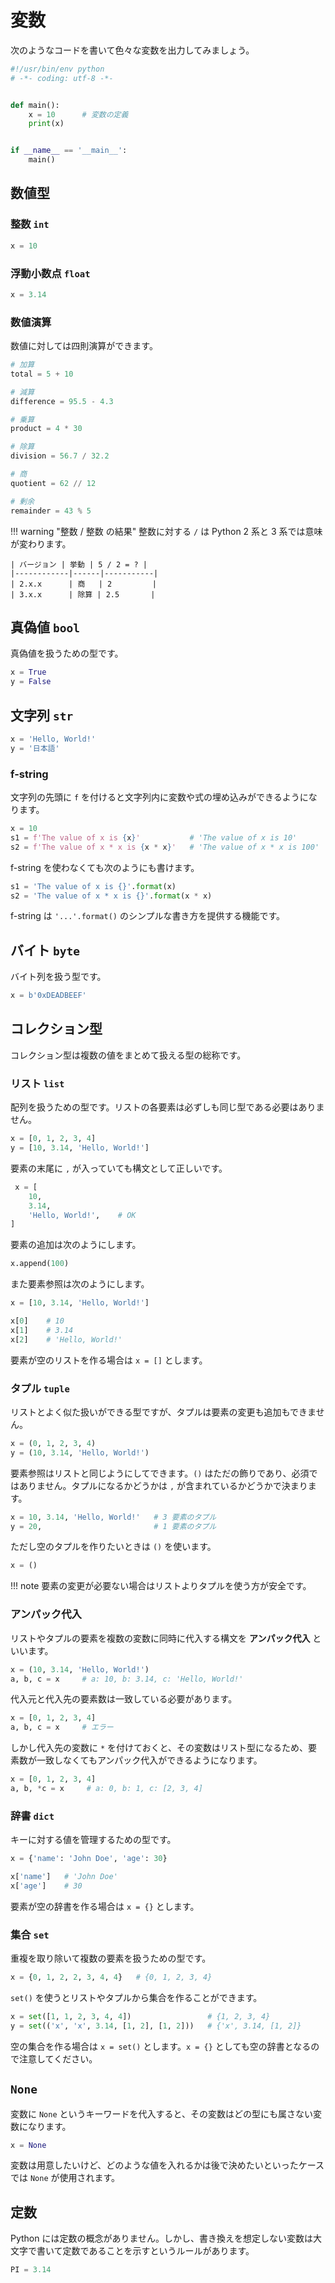 # 変数

次のようなコードを書いて色々な変数を出力してみましょう。

```python hl_lines="6"
#!/usr/bin/env python
# -*- coding: utf-8 -*-


def main():
    x = 10      # 変数の定義
    print(x)


if __name__ == '__main__':
    main()
```

## 数値型

### 整数 `int`

```python
x = 10
```

### 浮動小数点 `float`

```python
x = 3.14
```

### 数値演算

数値に対しては四則演算ができます。

```python
# 加算
total = 5 + 10

# 減算
difference = 95.5 - 4.3

# 乗算
product = 4 * 30

# 除算
division = 56.7 / 32.2

# 商
quotient = 62 // 12

# 剰余
remainder = 43 % 5
```

!!! warning "整数 / 整数 の結果"
    整数に対する `/` は Python 2 系と 3 系では意味が変わります。

    | バージョン | 挙動 | 5 / 2 = ? |
    |------------|------|-----------|
    | 2.x.x      | 商   | 2         |
    | 3.x.x      | 除算 | 2.5       |

## 真偽値 `bool`

真偽値を扱うための型です。

```python
x = True
y = False
```

## 文字列 `str`

```python
x = 'Hello, World!'
y = '日本語'
```

### f-string

文字列の先頭に `f` を付けると文字列内に変数や式の埋め込みができるようになります。

```python
x = 10
s1 = f'The value of x is {x}'           # 'The value of x is 10'
s2 = f'The value of x * x is {x * x}'   # 'The value of x * x is 100'
```

f-string を使わなくても次のようにも書けます。

```python
s1 = 'The value of x is {}'.format(x)
s2 = 'The value of x * x is {}'.format(x * x)
```

f-string は `'...'.format()` のシンプルな書き方を提供する機能です。

## バイト `byte`

バイト列を扱う型です。

```python
x = b'0xDEADBEEF'
```

## コレクション型

コレクション型は複数の値をまとめて扱える型の総称です。

### リスト `list`

配列を扱うための型です。リストの各要素は必ずしも同じ型である必要はありません。

```python
x = [0, 1, 2, 3, 4]
y = [10, 3.14, 'Hello, World!']
```

要素の末尾に `,` が入っていても構文として正しいです。

```python
 x = [
    10,
    3.14,
    'Hello, World!',    # OK
]
```

要素の追加は次のようにします。

```python
x.append(100)
```

また要素参照は次のようにします。

```python
x = [10, 3.14, 'Hello, World!']

x[0]    # 10
x[1]    # 3.14
x[2]    # 'Hello, World!'
```

要素が空のリストを作る場合は `x = []` とします。

### タプル `tuple`

リストとよく似た扱いができる型ですが、タプルは要素の変更も追加もできません。

```python
x = (0, 1, 2, 3, 4)
y = (10, 3.14, 'Hello, World!')
```

要素参照はリストと同じようにしてできます。`()` はただの飾りであり、必須ではありません。タプルになるかどうかは `,` が含まれているかどうかで決まります。

```python
x = 10, 3.14, 'Hello, World!'   # 3 要素のタプル
y = 20,                         # 1 要素のタプル
```

ただし空のタプルを作りたいときは `()` を使います。

```python
x = ()
```

!!! note
    要素の変更が必要ない場合はリストよりタプルを使う方が安全です。

### アンパック代入

リストやタプルの要素を複数の変数に同時に代入する構文を **アンパック代入** といいます。

```python
x = (10, 3.14, 'Hello, World!')
a, b, c = x     # a: 10, b: 3.14, c: 'Hello, World!'
```

代入元と代入先の要素数は一致している必要があります。

```python
x = [0, 1, 2, 3, 4]
a, b, c = x     # エラー
```

しかし代入先の変数に `*` を付けておくと、その変数はリスト型になるため、要素数が一致しなくてもアンパック代入ができるようになります。

```python
x = [0, 1, 2, 3, 4]
a, b, *c = x     # a: 0, b: 1, c: [2, 3, 4]
```

### 辞書 `dict`

キーに対する値を管理するための型です。

```python
x = {'name': 'John Doe', 'age': 30}

x['name']   # 'John Doe'
x['age']    # 30
```

要素が空の辞書を作る場合は `x = {}` とします。

### 集合 `set`

重複を取り除いて複数の要素を扱うための型です。

```python
x = {0, 1, 2, 2, 3, 4, 4}   # {0, 1, 2, 3, 4}
```

`set()` を使うとリストやタプルから集合を作ることができます。

```python
x = set([1, 1, 2, 3, 4, 4])                 # {1, 2, 3, 4}
y = set(('x', 'x', 3.14, [1, 2], [1, 2]))   # {'x', 3.14, [1, 2]}
```

空の集合を作る場合は `x = set()` とします。`x = {}` としても空の辞書となるので注意してください。

## `None`

変数に `None` というキーワードを代入すると、その変数はどの型にも属さない変数になります。

```python
x = None
```

変数は用意したいけど、どのような値を入れるかは後で決めたいといったケースでは `None` が使用されます。

## 定数

Python には定数の概念がありません。しかし、書き換えを想定しない変数は大文字で書いて定数であることを示すというルールがあります。

```python
PI = 3.14
```
